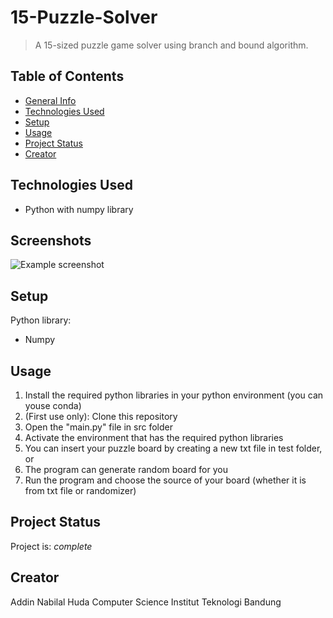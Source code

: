 # 15-Puzzle-Solver
> A 15-sized puzzle game solver using branch and bound algorithm.

## Table of Contents
* [General Info](#general-information)
* [Technologies Used](#technologies-used)
* [Setup](#setup)
* [Usage](#usage)
* [Project Status](#project-status)
* [Creator](#creator)
<!-- * [License](#license) -->


## Technologies Used
- Python with numpy library


## Screenshots
![Example screenshot](./img/screenshot.png)
<!-- If you have screenshots you'd like to share, include them here. -->


## Setup
Python library:
- Numpy


## Usage
1. Install the required python libraries in your python environment (you can youse conda)
2. (First use only): Clone this repository
3. Open the "main.py" file in src folder
4. Activate the environment that has the required python libraries
5. You can insert your puzzle board by creating a new txt file in test folder, or
6. The program can generate random board for you
7. Run the program and choose the source of your board (whether it is from txt file or randomizer)


## Project Status
Project is: _complete_ 


## Creator
Addin Nabilal Huda
Computer Science
Institut Teknologi Bandung
